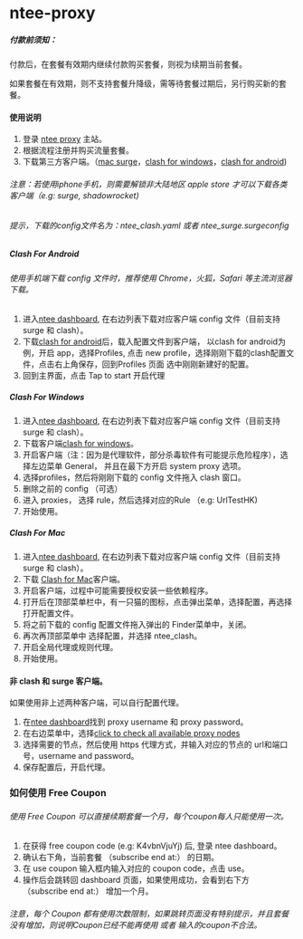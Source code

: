 # ntee-proxy

##### 付款前须知：
付款后，在套餐有效期内继续付款购买套餐，则视为续期当前套餐。

如果套餐在有效期，则不支持套餐升降级，需等待套餐过期后，另行购买新的套餐。

#### 使用说明
1. 登录 [ntee proxy](https://www.ntee.io) 主站。
2. 根据流程注册并购买流量套餐。
3. 下载第三方客户端。（[mac surge](https://nssurge.com/)，[clash for windows](https://github.com/Fndroid/clash_for_windows_pkg/releases/download/0.9.5/Clash.for.Windows.Setup.0.9.5.exe)，[clash for android](https://github.com/Kr328/ClashForAndroid/releases/download/1.1.10/app-arm64-v8a-release.apk))
###### 注意：若使用iphone手机，则需要解锁非大陆地区 apple store 才可以下载各类客户端（e.g: surge, shadowrocket)

###### 提示，下载的config文件名为：ntee_clash.yaml 或者 ntee_surge.surgeconfig

##### Clash For Android
###### 使用手机端下载 config 文件时，推荐使用 Chrome，火狐，Safari 等主流浏览器下载。
1. 进入[ntee dashboard](https://www.ntee.io/dashboard), 在右边列表下载对应客户端 config 文件（目前支持 surge 和 clash）。
2. 下载[clash for android](https://github.com/Kr328/ClashForAndroid/releases/download/1.1.10/app-arm64-v8a-release.apk)后，载入配置文件到客户端， 以clash for android为例，开启 app，选择Profiles, 点击 new profile，选择刚刚下载的clash配置文件，点击右上角保存，回到Profiles 页面 选中刚刚新建好的配置。
3. 回到主界面，点击 Tap to start 开启代理

##### Clash For Windows
1. 进入[ntee dashboard](https://www.ntee.io/dashboard), 在右边列表下载对应客户端 config 文件（目前支持 surge 和 clash）。
2. 下载客户端[clash for windows](https://github.com/Fndroid/clash_for_windows_pkg/releases/download/0.9.5/Clash.for.Windows.Setup.0.9.5.exe)。
3. 开启客户端（注：因为是代理软件，部分杀毒软件有可能提示危险程序），选择左边菜单 General， 并且在最下方开启 system proxy 选项。
4. 选择profiles，然后将刚刚下载的 config 文件拖入 clash 窗口。
5. 删除之前的 config （可选）
6. 进入 proxies， 选择 rule，然后选择对应的Rule （e.g: UrlTestHK)
7. 开始使用。

##### Clash For Mac
1. 进入[ntee dashboard](https://www.ntee.io/dashboard), 在右边列表下载对应客户端 config 文件（目前支持 surge 和 clash）。
2. 下载 [Clash for Mac](https://github.com/yichengchen/clashX/releases/download/1.19.1/ClashX.dmg)客户端。
3. 开启客户端，过程中可能需要授权安装一些依赖程序。
4. 打开后在顶部菜单栏中，有一只猫的图标，点击弹出菜单，选择配置，再选择打开配置文件。
5. 将之前下载的 config 配置文件拖入弹出的 Finder菜单中，关闭。
6. 再次再顶部菜单中 选择配置，并选择 ntee_clash。
7. 开启全局代理或规则代理。
8. 开始使用。

#### 非 clash 和 surge 客户端。

如果使用非上述两种客户端，可以自行配置代理。

1. 在[ntee dashboard](https://www.ntee.io/dashboard)找到 proxy username 和 proxy password。
2. 在右边菜单中，选择[click to check all available proxy nodes](https://www.ntee.io/proxy_nodes)
3. 选择需要的节点，然后使用 https 代理方式，并输入对应的节点的 url和端口号，username and password。
4. 保存配置后，开启代理。


### 如何使用 Free Coupon
###### 使用 Free Coupon 可以直接续期套餐一个月，每个coupon每人只能使用一次。

1. 在获得 free coupon code (e.g: K4vbnVjuYj) 后, 登录 ntee dashboard。
2. 确认右下角，当前套餐 （subscribe end at:） 的日期。
3. 在 use coupon 输入框内输入对应的 coupon code，点击 use。
4. 操作后会跳转回 dashboard 页面，如果使用成功，会看到右下方 （subscribe end at:） 增加一个月。

###### 注意，每个 Coupon 都有使用次数限制，如果跳转页面没有特别提示，并且套餐没有增加，则说明Coupon已经不能再使用 或者 输入的coupon不合法。


